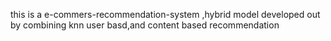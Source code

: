this is a e-commers-recommendation-system ,hybrid model developed out by combining knn user basd,and content based recommendation 
